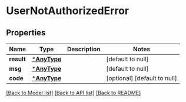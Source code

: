 # UserNotAuthorizedError

## Properties
Name | Type | Description | Notes
------------ | ------------- | ------------- | -------------
**result** | [***AnyType**](.md) |  | [default to null]
**msg** | [***AnyType**](.md) |  | [default to null]
**code** | [***AnyType**](.md) |  | [optional] [default to null]

[[Back to Model list]](../README.md#documentation-for-models) [[Back to API list]](../README.md#documentation-for-api-endpoints) [[Back to README]](../README.md)


